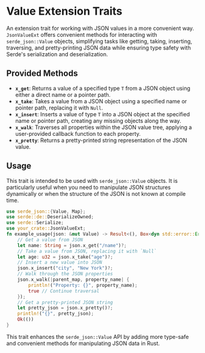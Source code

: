 # Value Extension Traits

An extension trait for working with JSON values in a more convenient way.
`JsonValueExt` offers convenient methods for interacting with `serde_json::Value` objects,
simplifying tasks like getting, taking, inserting, traversing, and pretty-printing JSON data
while ensuring type safety with Serde's serialization and deserialization.

## Provided Methods

- **`x_get`**: Returns a value of a specified type `T` from a JSON object using either a direct name or a pointer path.
- **`x_take`**: Takes a value from a JSON object using a specified name or pointer path, replacing it with `Null`.
- **`x_insert`**: Inserts a value of type `T` into a JSON object at the specified name or pointer path, creating any missing objects along the way.
- **`x_walk`**: Traverses all properties within the JSON value tree, applying a user-provided callback function to each property.
- **`x_pretty`**: Returns a pretty-printed string representation of the JSON value.

## Usage

This trait is intended to be used with `serde_json::Value` objects. It is particularly
useful when you need to manipulate JSON structures dynamically or when the structure
of the JSON is not known at compile time.

```rust
use serde_json::{Value, Map};
use serde::de::DeserializeOwned;
use serde::Serialize;
use your_crate::JsonValueExt;
fn example_usage(json: &mut Value) -> Result<(), Box<dyn std::error::Error>> {
    // Get a value from JSON
    let name: String = json.x_get("/name")?;
    // Take a value from JSON, replacing it with `Null`
    let age: u32 = json.x_take("age")?;
    // Insert a new value into JSON
    json.x_insert("city", "New York")?;
    // Walk through the JSON properties
    json.x_walk(|parent_map, property_name| {
        println!("Property: {}", property_name);
        true // Continue traversal
    });
    // Get a pretty-printed JSON string
    let pretty_json = json.x_pretty()?;
    println!("{}", pretty_json);
    Ok(())
}
```

This trait enhances the `serde_json::Value` API by adding more type-safe and convenient
methods for manipulating JSON data in Rust.

